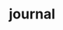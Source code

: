 # journal 
                                            
                                                            
                                                     
                                                            
                                                          
                                                                                      
                                                           
                                                                  
